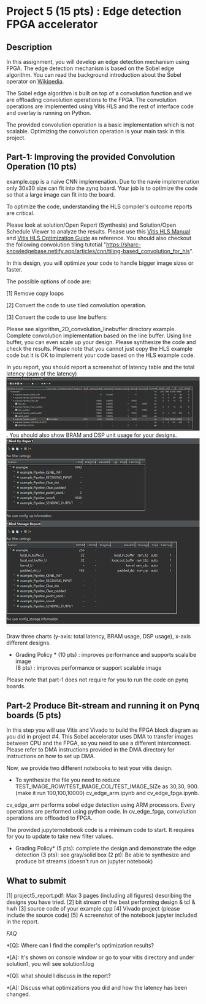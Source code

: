 # Project 5 (15 pts) : Edge detection FPGA accelerator

## Description

In this assignment, you will develop an edge detection mechanism using FPGA. The edge detection mechanism is based on the Sobel edge algorithm. You can read the background introduction about the Sobel operator on [Wikipedia]("https://en.wikipedia.org/wiki/Sobel_operator").

The Sobel edge algorithm is built on top of a convolution function and  we are offloading convolution operations to the FPGA. The convolution operations are implemented using Vitis HLS and the rest of interface code and overlay is running on Python. 

The provided convolution operation is a basic implementation which is not scalable. Optimizing the convolution operation is your main task in this project. 

## Part-1: Improving the provided Convolution Operation (10 pts)

example.cpp is a naive CNN implemenation. Due to the navie implemenation only 30x30 size can fit into the zynq board. Your job is to optimize the code so that a large image can fit into the board. 

To optimize the code, understanding the HLS compiler's outcome reports are critical.

Please look at solution/Open Report (Synthesis) and Solution/Open Schedule Viewer to analyze the results. Please use this [Vitis HLS Manual](https://www.xilinx.com/support/documentation/sw_manuals/xilinx2019_2/ug1393-vitis-application-acceleration.pdf) and [Vitis HLS Optimization Guide](https://docs.xilinx.com/r/2022.1-English/ug1399-vitis-hls/Optimization-Techniques-in-Vitis-HLS) as reference. You should also checkout the following convolution tiling tutotial "https://sharc-knowledgebase.netlify.app/articles/cnn/tiling-based_convolution_for_hls".

In this design, you will optimize your code to handle bigger image sizes or faster. 

The possible options of code are:

[1] Remove copy loops 

[2] Convert the code to use tiled convolution operation.

[3] Convert the code to use line buffers: 

Please see algorithm_2D_convolution_linebuffer directory example. Complete convolution implementation based on the line buffer. Using line buffer, you can even scale up your design. Please synthesize the code and check the results. Please note that you cannot just copy the HLS example code but it is OK to implement your code based on the HLS example code. 

In you report, you should report a screenshot of latency table and the total latency (sum of the latency) <img src="figs/report1.png">. 
You should also show BRAM and DSP unit usage for your designs. <img src="figs/report2.png">  

Draw three charts (y-axis: total latency, BRAM usage, DSP usage), x-axis different designs. 

* Grading Policy * 
(10 pts) : improves performance and supports scalalbe image  
(8 pts) : improves performance or support scalable image

Please note that part-1 does not require for you to run the code on pynq boards. 

## Part-2 Produce Bit-stream and running it on Pynq boards (5 pts)

In this step you will use Vitis and Vivado to build the FPGA block diagram as you did in project #4.
This Sobel accelerator uses DMA to transfer images between CPU and the FPGA, so you need to use a different interconnect. Please refer to DMA instructions provided in the DMA directory for instructions on how to set up DMA.

Now, we provide two different notebooks to test your vitis design. 

* To synthesize the file you need to reduce TEST_IMAGE_ROW/TEST_IMAGE_COL/TEST_IMAGE_SIZe as 30,30, 900.  (make it run 100,100,10000) 
cv_edge_arm.ipynb and cv_edge_fpga.ipynb. 

cv_edge_arm performs sobel edge detection using ARM processors. 
Every operations are performed using python code. 
In cv_edge_fpga, convolution operations are offloaded to FPGA. 

The provided jupyternotebook code is a minimum code to start. It requires for you to update to take new filter values. 


* Grading Policy* 
(5 pts): complete the design and demonstrate the edge detection 
(3 pts): see gray/solid box 
(2 pt): Be able to synthesize and produce bit streams (doesn't run on jupyter notebook) 

## What to submit
 
[1] project5_report.pdf: Max 3 pages (including all figures) describing the designs you have tried. 
[2] bit stream of the best performing design & tcl & hwh 
[3] source code of your example.cpp 
[4] Vivado project (please include the source code) 
[5] A screenshot of the notebook jupyter included in the report. 

*FAQ* 

*[Q]: Where can I find the compiler's optimization results? 

*[A]: It's shown on console window or go to your vitis directory and under solution1, you will see solution1.log 

*[Q]: what should I discuss in the report? 

*[A]: Discuss what optimizations you did and how the latency has been changed. 

